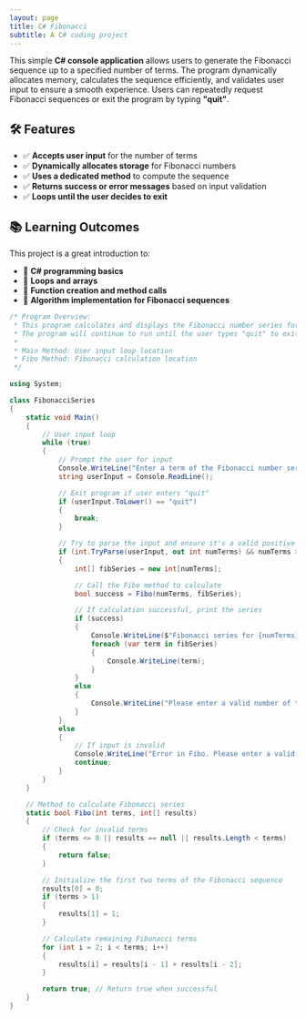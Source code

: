 ```yaml
---
layout: page
title: C# Fibonacci
subtitle: A C# coding project
---
```


This simple **C# console application** allows users to generate the Fibonacci sequence up to a specified number of terms. The program dynamically allocates memory, calculates the sequence efficiently, and validates user input to ensure a smooth experience. Users can repeatedly request Fibonacci sequences or exit the program by typing **"quit"**.  

## 🛠 Features  
- ✅ **Accepts user input** for the number of terms  
- ✅ **Dynamically allocates storage** for Fibonacci numbers  
- ✅ **Uses a dedicated method** to compute the sequence  
- ✅ **Returns success or error messages** based on input validation  
- ✅ **Loops until the user decides to exit**  

## 📚 Learning Outcomes  
This project is a great introduction to:  
- 🔹 **C# programming basics**  
- 🔹 **Loops and arrays**  
- 🔹 **Function creation and method calls**  
- 🔹 **Algorithm implementation for Fibonacci sequences**  

```csharp
/* Program Overview:
 * This program calculates and displays the Fibonacci number series for a user-specified number.
 * The program will continue to run until the user types "quit" to exit.
 *
 * Main Method: User input loop location
 * Fibo Method: Fibonacci calculation location
 */

using System;

class FibonacciSeries
{
    static void Main()
    {
        // User input loop
        while (true)
        {
            // Prompt the user for input
            Console.WriteLine("Enter a term of the Fibonacci number series (or quit to exit): ");
            string userInput = Console.ReadLine();

            // Exit program if user enters "quit"
            if (userInput.ToLower() == "quit")
            {
                break;
            }

            // Try to parse the input and ensure it's a valid positive number
            if (int.TryParse(userInput, out int numTerms) && numTerms > 0)
            {
                int[] fibSeries = new int[numTerms];

                // Call the Fibo method to calculate
                bool success = Fibo(numTerms, fibSeries);

                // If calculation successful, print the series
                if (success)
                {
                    Console.WriteLine($"Fibonacci series for {numTerms} terms:");
                    foreach (var term in fibSeries)
                    {
                        Console.WriteLine(term);
                    }
                }
                else
                {
                    Console.WriteLine("Please enter a valid number of terms.");
                }
            }
            else
            {
                // If input is invalid
                Console.WriteLine("Error in Fibo. Please enter a valid positive integer.");
                continue;
            }
        }
    }

    // Method to calculate Fibonacci series
    static bool Fibo(int terms, int[] results)
    {
        // Check for invalid terms
        if (terms <= 0 || results == null || results.Length < terms)
        {
            return false;
        }

        // Initialize the first two terms of the Fibonacci sequence
        results[0] = 0;
        if (terms > 1)
        {
            results[1] = 1;
        }

        // Calculate remaining Fibonacci terms
        for (int i = 2; i < terms; i++)
        {
            results[i] = results[i - 1] + results[i - 2];
        }

        return true; // Return true when successful
    }
}
